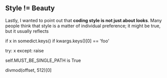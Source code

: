 ## Style != Beauty ##

Lastly, I wanted to point out that **coding style is not just about looks**. Many people think that
style is a matter of individual preference; it might be true, but it usually reflects

if x in somedict.keys()
if kwargs.keys()[0] == 'foo'

try:
    x
except:
    raise

self.MUST_BE_SINGLE_PATH is True

divmod(offset, 512)[0]
